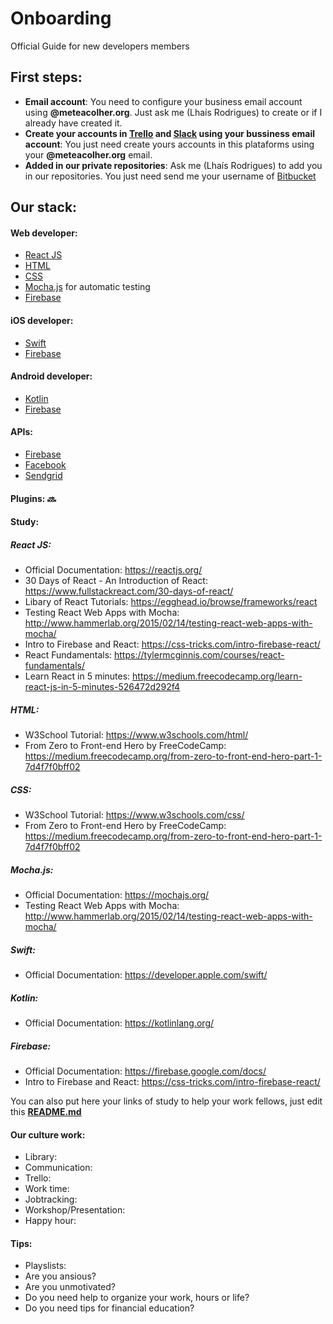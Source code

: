 # Onboarding
Official Guide for new developers members

## First steps:
* **Email account**:
  You need to configure your business email account using **@meteacolher.org**. Just ask me (Lhaís Rodrigues) to create or if I already have created it. 
* **Create your accounts in [Trello](https://trello.com/) and [Slack](https://slack.com/) using your bussiness email account**:
  You just need create yours accounts in this plataforms using your **@meteacolher.org** email.
* **Added in our private repositories**:
  Ask me (Lhaís Rodrigues) to add you in our repositories. You just need send me your username of [Bitbucket](https://bitbucket.org/)

## Our stack:

#### Web developer:
* [React JS](https://reactjs.org/)
* [HTML](https://www.w3schools.com/html/)
* [CSS](https://www.w3schools.com/css/)
* [Mocha.js](https://mochajs.org/) for automatic testing
* [Firebase](https://firebase.google.com/docs/)
  
#### iOS developer:
* [Swift](https://developer.apple.com/swift/)
* [Firebase](https://firebase.google.com/docs/)

#### Android developer: 
* [Kotlin](https://kotlinlang.org/)
* [Firebase](https://firebase.google.com/docs/)

#### APIs:
* [Firebase](https://firebase.google.com/docs/)
* [Facebook](https://developers.facebook.com/)
* [Sendgrid](https://sendgrid.com/docs/index.html)

#### Plugins: :soon:

#### Study:
##### React JS:
* Official Documentation: https://reactjs.org/
* 30 Days of React - An Introduction of React: https://www.fullstackreact.com/30-days-of-react/
* Libary of React Tutorials: https://egghead.io/browse/frameworks/react
* Testing React Web Apps with Mocha: http://www.hammerlab.org/2015/02/14/testing-react-web-apps-with-mocha/
* Intro to Firebase and React: https://css-tricks.com/intro-firebase-react/
* React Fundamentals: https://tylermcginnis.com/courses/react-fundamentals/
* Learn React in 5 minutes: https://medium.freecodecamp.org/learn-react-js-in-5-minutes-526472d292f4

##### HTML:
* W3School Tutorial: https://www.w3schools.com/html/
* From Zero to Front-end Hero by FreeCodeCamp: https://medium.freecodecamp.org/from-zero-to-front-end-hero-part-1-7d4f7f0bff02

##### CSS:
* W3School Tutorial: https://www.w3schools.com/css/
* From Zero to Front-end Hero by FreeCodeCamp: https://medium.freecodecamp.org/from-zero-to-front-end-hero-part-1-7d4f7f0bff02

##### Mocha.js:
* Official Documentation: https://mochajs.org/
* Testing React Web Apps with Mocha: http://www.hammerlab.org/2015/02/14/testing-react-web-apps-with-mocha/

##### Swift:
* Official Documentation: https://developer.apple.com/swift/

##### Kotlin:
* Official Documentation: https://kotlinlang.org/

##### Firebase:
* Official Documentation: https://firebase.google.com/docs/
* Intro to Firebase and React: https://css-tricks.com/intro-firebase-react/

You can also put here your links of study to help your work fellows, just edit this [**README.md**](https://github.com/meteacolher/onboarding/blob/master/README.md)

#### Our culture work:
* Library:
* Communication:
* Trello:
* Work time:
* Jobtracking:
* Workshop/Presentation:
* Happy hour:


#### Tips:
* Playslists:
* Are you ansious?
* Are you unmotivated? 
* Do you need help to organize your work, hours or life?
* Do you need tips for financial education?
